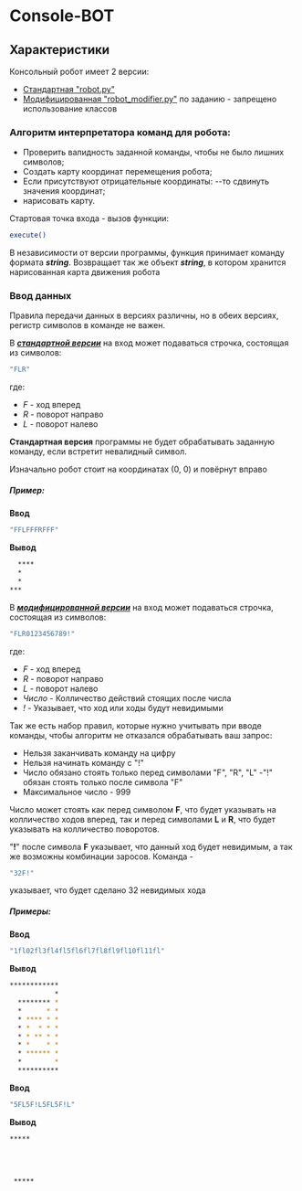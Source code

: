 # Console-BOT

## Характеристики

Консольный робот имеет 2 версии:
- [Стандартная "robot.py"](robot.py) 
- [Модифицированная "robot_modifier.py"](robot_modifier.py) 
по заданию - запрещено использование классов



### Алгоритм интерпретатора команд для робота:
- Проверить валидность заданной команды, чтобы не было лишних символов;
- Создать карту координат перемещения робота;
- Если присутствуют отрицательные координаты:
--то сдвинуть значения координат;
- нарисовать карту.

Стартовая точка входа - вызов функции: 
```sh
execute()
```

В независимости от версии программы, функция принимает команду формата ***string***.
Возвращает так же объект ***string***, в котором хранится нарисованная карта движения робота

### Ввод данных

Правила передачи данных в версиях различны, но в обеих версиях, регистр символов в команде не важен.

В [***стандартной версии***](robot.py) на вход может подаваться строчка, состоящая
из символов:

```sh
"FLR"
```
где:
* *F* - ход вперед
* *R* - поворот направо
* *L* - поворот налево

**Стандартная версия** программы не будет обрабатывать заданную команду, если встретит невалидный символ.

Изначально робот стоит на координатах (0, 0) и повёрнут вправо

##### Пример:

**Ввод**
```sh
"FFLFFFRFFF"
```
**Вывод**
```sh
  ****
  *   
  *   
***   
```

В [***модифицированной версии***](robot_modifier.py) на вход может подаваться строчка, состоящая
из символов:

```sh
"FLR0123456789!"
```
где:
* *F* - ход вперед
* *R* - поворот направо
* *L* - поворот налево
* *Число* - Колличество действий стоящих после числа
* *!* - Указывает, что ход или ходы будут невидимыми

Так же есть набор правил, которые нужно учитывать при вводе команды, чтобы алгоритм не отказался обрабатывать ваш запрос:
- Нельзя заканчивать команду на цифру
- Нельзя начинать команду с "!"
- Число обязано стоять только перед символами "F", "R", "L"
-"!" обязан стоять только после символа "F"
- Максимальное число - 999

Число может стоять как перед символом **F**, что будет указывать на колличество ходов вперед, так и перед символами **L** и **R**, что будет указывать на колличество поворотов.

"**!**" после символа **F** указывает, что данный ход будет невидимым, а так же возможны комбинации заросов.
Команда -
```sh
"32F!"
```
указывает, что будет сделано 32 невидимых хода

##### Примеры:

**Ввод**
```sh
"1fl02fl3fl4fl5fl6fl7fl8fl9fl10fl11fl"
```
**Вывод**
```sh
************
           *
  ******** *
  *      * *
  * **** * *
  * *  * * *
  * * ** * *
  * *    * *
  * ****** *
  *        *
  ********** 
```

**Ввод**
```sh
"5FL5F!L5FL5F!L"
```
**Вывод**
```sh
***** 
      
      
      
      
 *****
```





